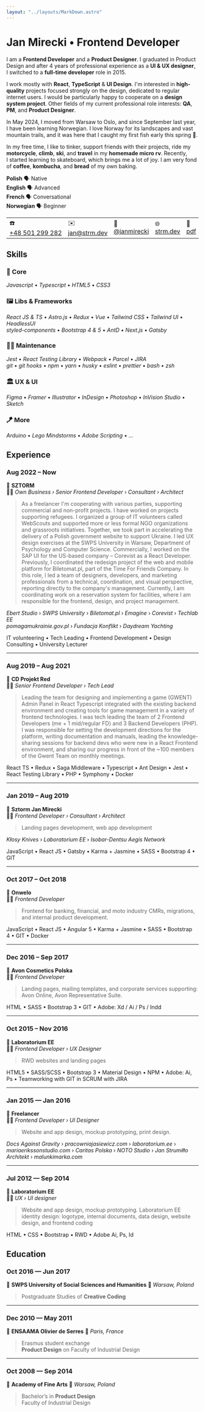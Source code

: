 ```yaml
---
layout: "../layouts/MarkDown.astro"
---
```


# Jan&nbsp;Mirecki • Frontend&nbsp;Developer

I am a&nbsp;**Frontend Developer** and a&nbsp;**Product Designer**. I&nbsp;graduated in Product Design and after 4&nbsp;years of professional experience as a&nbsp;**UI & UX designer**, I&nbsp;switched to a&nbsp;**full-time developer** role in 2015.

I work mostly with **React**, **TypeScript** & **UI Design**. I'm interested in **high-quality** projects focused strongly on the design, dedicated to regular internet users. I&nbsp;would be particularly happy to cooperate on a&nbsp;**design system project**. Other fields of my current professional role interests: **QA**, **PM**, and **Product Designer**.

In May 2024, I&nbsp;moved from Warsaw to Oslo, and since September last year, I&nbsp;have been learning Norwegian. I&nbsp;love Norway for its landscapes and vast mountain trails, and it was here that I&nbsp;caught my first fish early this spring 🎣.

In my free time, I&nbsp;like to tinker, support friends with their projects, ride my **motorcycle**, **climb**, **ski**, and **travel** in my **homemade micro rv**. Recently, I&nbsp;started learning to skateboard, which brings me a&nbsp;lot of joy. I&nbsp;am very fond of **coffee**, **kombucha**, and **bread** of my own baking.

**Polish** 🗣️ Native  
**English** 🗣️ Advanced  
**French** 🗣️ Conversational  
**Norwegian** 🗣️ Beginner


|   |   |   |   |   |
| - | - | - | - | - |
|☎️ <a href="tel:+48 501 299 282">+48&nbsp;501&nbsp;299&nbsp;282</a>| ✉️ [jan@strm.dev](mailto:jan@strm.dev)| 💼 [@janmirecki](https://www.linkedin.com/in/janmirecki/)| 🌐 [strm.dev](/)| 💾 [pdf](/CV-JanMirecki-FrontendDeveloper.pdf) |


## Skills

### 🪩 Core
*Javascript* • *Typescript* • *HTML5* • *CSS3*

### 🖼️ Libs & Frameworks
*React JS & TS* • *Astro.js* • *Redux* • *Vue* • *Tailwind CSS* • *Tailwind UI* • *HeadlessUI*  
*styled-components* • *Bootstrap 4&nbsp;& 5* • *AntD* • *Next.js* • *Gatsby*

### 👨‍🔧 Maintenance
*Jest* • *React Testing Library* • *Webpack* • *Parcel* • *JIRA*  
*git* • *git hooks* • *npm* • *yarn* • *husky* • *eslint* • *prettier* • *bash* • *zsh*  

### 🏛️ UX & UI
*Figma* • *Framer* • *Illustrator* • *InDesign* • *Photoshop* • *InVision Studio* • *Sketch*

### 🪁 More
*Arduino* • *Lego Mindstorms* • *Adobe Scripting* • ...

<div class="pagebreak"> </div>

## Experience

### Aug 2022 – Now  
🏢 **SZTORM**  
👨‍💻 *Own Business › Senior Frontend Developer › Consultant › Architect*

> As a&nbsp;freelancer I'm cooperating with various parties, supporting commercial and non-profit projects. I&nbsp;have worked on projects supporting refugees. I&nbsp;organized a&nbsp;group of IT volunteers called WebScouts and supported more or less formal NGO organizations and grassroots initiatives. Together, we took part in accelerating the delivery of a&nbsp;Polish government website to support Ukraine. I&nbsp;led UX design exercises at the SWPS University in Warsaw, Department of Psychology and Computer Science. Commercially, I&nbsp;worked on the SAP UI for the US-based company – Corevist as a&nbsp;React Developer. Previously, I&nbsp;coordinated the redesign project of the web and mobile platform for Biletomat.pl, part of the Time For Friends Company. In this role, I&nbsp;led a&nbsp;team of designers, developers, and marketing professionals from a&nbsp;technical, coordination, and visual perspective, reporting directly to the company's management. Currently, I&nbsp;am coordinating work on a&nbsp;reservation system for facilities, where I&nbsp;am responsible for the frontend, design, and project management.

*Ebert Studio* › *SWPS University* › *Biletomat.pl* › *Emagine* › *Corevist* › *Techlab EE*  
*pomagamukrainie.gov.pl* › *Fundacja Konflikt* › *Daydream Yachting*

IT volunteering • Tech Leading • Frontend Development • Design Consulting • University Lecturer

---

### Aug 2019 – Aug 2021  
🏢 **CD Projekt Red**  
👨‍💻 *Senior Frontend Developer › Tech Lead*

> Leading the team for designing and implementing a&nbsp;game (GWENT) Admin Panel in React Typescript integrated with the existing backend environment and creating tools for game management in a&nbsp;variety of frontend technologies. I&nbsp;was tech leading the team of 2&nbsp;Frontend Developers (me + 1&nbsp;mid/regular FD) and 3&nbsp;Backend Developers (PHP). I&nbsp;was responsible for setting the development directions for the platform, writing documentation and manuals, leading the knowledge-sharing sessions for backend devs who were new in a&nbsp;React Frontend environment, and sharing our progress in front of the ~100 members of the Gwent Team on monthly meetings.

React TS • Redux • Saga Middleware • Typescript • Ant Design • Jest • React Testing Library • PHP • Symphony • Docker

---
### Jan 2019 – Aug 2019  
🏢 **Sztorm Jan Mirecki**  
👨‍💻 *Frontend Developer › Consultant › Architect*

> Landing pages development, web app development

*Kłosy Knives* › *Laboratorium EE* › *Isobar-Dentsu Aegis Network*

JavaScript • React JS • Gatsby • Karma + Jasmine • SASS • Bootstrap 4&nbsp;• GIT

---
### Oct 2017 – Oct 2018  
🏢 **Onwelo**  
👨‍💻 *Frontend Developer*

> Frontend for banking, financial, and moto industry CMRs, migrations, and internal product development.

JavaScript • React JS • Angular 5&nbsp;• Karma + Jasmine • SASS • Bootstrap 4&nbsp;• GIT • Docker

<div class="pagebreak"> </div>

---
### Dec 2016 – Sep 2017  
🏢 **Avon Cosmetics Polska**  
👨‍💻 *Frontend Developer*

> Landing pages, mailing templates, and corporate services supporting: Avon Online, Avon Representative Suite.

HTML • SASS • Bootstrap 3&nbsp;• GIT • Adobe: Xd / Ai / Ps / Indd

---
### Oct 2015 – Nov 2016  
🏢 **Laboratorium EE**  
👨‍💻 *Frontend Developer › UX Designer*

> RWD websites and landing pages

HTML5 • SASS/SCSS • Bootstrap 3&nbsp;• Material Design • NPM • Adobe: Ai, Ps • Teamworking with GIT in SCRUM with JIRA

---
### Jan 2015 — Jan 2016  
🏢 **Freelancer**  
👨‍💻 *Frontend Developer › UI Designer*

> Website and app design, mockup prototyping, print design.

*Docs Against Gravity* › *pracowniajasiewicz.com* › *laboratorium.ee* › *mariaerikssonstudio.com* › *Caritas Polska* › *NOTO Studio* › *Jan Strumiłło Architekt* › *malunkimarka.com*

---
### Jul 2012 — Sep 2014  
🏢 **Laboratorium EE**  
👨‍💻 *UX › UI designer*

> Website and app design, mockup prototyping. Laboratorium EE identity design: logotype, internal documents, data design, website design, and frontend coding

HTML • CSS • Bootstrap • RWD • Adobe Ai, Ps, Id

## Education

### Oct 2016 — Jun 2017  
🏫 **SWPS University of Social Sciences and Humanities** 📍 *Warsaw, Poland*

> Postgraduate Studies of **Creative Coding**

---
### Dec 2010 — May 2011  
🏫 **ENSAAMA Olivier de Serres** 📍 *Paris, France*

> Erasmus student exchange  
  **Product Design** on Faculty of Industrial Design

---
### Oct 2008 — Sep 2014  
🏫 **Academy of Fine Arts** 📍 *Warsaw, Poland*

> Bachelor’s in **Product Design**  
  Faculty of Industrial Design
  